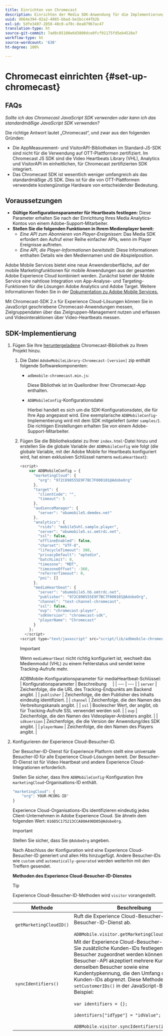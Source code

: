 ```yaml
---
title: Einrichten von Chromecast
description: Einrichten der Media SDK-Anwendung für die Implementierung in Chromecast.
uuid: d664e394-02a2-4985-bbad-be1bcc44fb2b
exl-id: 5dfe3407-2858-48c0-a70c-8ea87967ac47
translation-type: ht
source-git-commit: 7ad0c85108e6d3800dce0fcf91175fd5eb4526e7
workflow-type: ht
source-wordcount: '630'
ht-degree: 100%

---
```


# Chromecast einrichten {#set-up-chromecast}

## FAQs

_Sollte ich das Chromecast JavaScript SDK verwenden oder kann ich das standardmäßige JavaScript SDK verwenden?_

Die richtige Antwort lautet „Chromecast“, und zwar aus den folgenden Gründen:
* Die AppMeasurement- und VisitorAPI-Bibliotheken im Standard-JS-SDK sind nicht für die Verwendung auf OTT-Plattformen zertifiziert. Im Chromecast JS SDK sind die Video Heartbeats Library (VHL), Analytics und VisitorAPI im einheitlichen, für Chromecast zertifizierten SDK integriert.
* Das Chromecast SDK ist wesentlich weniger umfangreich als das standardmäßige JS SDK. Dies ist für die von OTT-Plattformen verwendete kostengünstige Hardware von entscheidender Bedeutung.

## Voraussetzungen

* **Gültige Konfigurationsparameter für Heartbeats festlegen:** Diese Parameter erhalten Sie nach der Einrichtung Ihres Media Analytics-Kontos von einem Adobe-Support-Mitarbeiter.
* **Stellen Sie die folgenden Funktionen in Ihrem Medienplayer bereit:**
   * *Eine API zum Abonnieren von Player-Ereignissen*: Das Media SDK erfordert den Aufruf einer Reihe einfacher APIs, wenn im Player Ereignisse auftreten.
   * *Eine API, die Player-Informationen bereitstellt*: Diese Informationen enthalten Details wie den Mediennamen und die Abspielposition.

Adobe Mobile Services bietet eine neue Anwenderoberfläche, auf der mobile Marketingfunktionen für mobile Anwendungen aus der gesamten Adobe Experience Cloud kombiniert werden. Zunächst bietet der Mobile Service eine nahtlose Integration von App-Analyse- und Targeting-Funktionen für die Lösungen Adobe Analytics und Adobe Target. Weitere Informationen finden Sie in der [Dokumentation zu Adobe Mobile Services.](https://docs.adobe.com/content/help/de-DE/mobile-services/using/home.html)

Mit Chromecast-SDK 2.x für Experience Cloud-Lösungen können Sie in JavaScript geschriebene Chromecast-Anwendungen messen, Zielgruppendaten über das Zielgruppen-Management nutzen und erfassen und Videointeraktionen über Video-Heartbeats messen.

## SDK-Implementierung

1. Fügen Sie Ihre [heruntergeladene](/help/sdk-implement/download-sdks.md#download-2x-sdks) Chromecast-Bibliothek zu Ihrem Projekt hinzu.

   1. Die Datei `AdobeMobileLibrary-Chromecast-[version]` zip enthält folgende Softwarekomponenten:

      * `adbmobile-chromecast.min.js`:

         Diese Bibliothek ist im Quellordner Ihrer Chromecast-App enthalten.

      * `ADBMobileConfig`-Konfigurationsdatei

         Hierbei handelt es sich um die SDK-Konfigurationsdatei, die für Ihre App angepasst wird. Eine exemplarische `ADBMobileConfig`-Implementierung wird mit dem SDK mitgeliefert (unter `samples/`). Die richtigen Einstellungen erhalten Sie von einem Adobe-Support-Mitarbeiter.
   1. Fügen Sie die Bibliotheksdatei zu Ihrer `index.html`-Datei hinzu und erstellen Sie die globale Variable der `ADBMobileConfig` wie folgt (die globale Variable, mit der Adobe Mobile for Heartbeats konfiguriert wird, hat einen exklusiven Schlüssel namens `mediaHeartbeat`):

      ```js
      <script>
          var ADBMobileConfig = {
            "marketingCloud": {
              "org": "972C898555E9F7BC7F000101@AdobeOrg"
            },
            "target": {
              "clientCode": "",
              "timeout": 5
            },
            "audienceManager": {
              "server": "obumobile5.demdex.net"
            },
            "analytics": {
              "rsids": "mobile5vhl.sample.player",
              "server": "obumobile5.sc.omtrdc.net",
              "ssl": false,
              "offlineEnabled": false,
              "charset": "UTF-8",
              "lifecycleTimeout": 300,
              "privacyDefault": "optedin",
              "batchLimit": 0,
              "timezone": "MDT",
              "timezoneOffset": -360,
              "referrerTimeout": 0,
              "poi": []
            },
            "mediaHeartbeat": {
              "server": "obumobile5.hb.omtrdc.net",
              "publisher": "972C898555E9F7BC7F000101@AdobeOrg",
              "channel": "test-channel-chromecast",
              "ssl": false,
              "ovp": "chromecast-player",
              "sdkVersion": "chromecast-sdk",
              "playerName": "Chromecast"
            }
          };
        </script>
      <script type="text/javascript" src="script/lib/adbmobile-chromecast.min.js"></script>
      ```

      >[!IMPORTANT]
      >
      >Wenn `mediaHeartbeat` nicht richtig konfiguriert ist, wechselt das Medienmodul (VHL) zu einem Fehlerstatus und sendet keine Tracking-Aufrufe mehr.

      ADBMobile-Konfigurationsparameter für mediaHeartbeat-Schlüssel:
   | Konfigurationsparameter | Beschreibung     |
   | --- | --- |
   | `server` | Zeichenfolge, die die URL des Tracking-Endpunkts am Backend angibt. |
   | `publisher` | Zeichenfolge, die den Publisher des Inhalts eindeutig identifiziert. |
   | `channel` | Zeichenfolge, die den Namen des Verbreitungskanals angibt. |
   | `ssl` | Boolescher Wert, der angibt, ob für Tracking-Aufrufe SSL verwendet werden soll. |
   | `ovp` | Zeichenfolge, die den Namen des Videoplayer-Anbieters angibt. |
   | `sdkversion` | Zeichenfolge, die die Version der Anwendung/des SDK angibt. |
   | `playerName` | Zeichenfolge, die den Namen des Players angibt. |


1. Konfigurieren der Experience Cloud-Besucher-ID.

   Der Besucher-ID-Dienst für Experience Platform stellt eine universale Besucher-ID für alle Experience Cloud-Lösungen bereit. Der Besucher-ID-Dienst ist für Video Heartbeat und andere Experience Cloud-Integrationen erforderlich.

   Stellen Sie sicher, dass Ihre `ADBMobileConfig`-Konfiguration Ihre `marketingCloud`-Organisations-ID enthält.

   ```js
   "marketingCloud": {
       "org": YOUR-MCORG-ID"
   }
   ```

   Experience Cloud-Organisations-IDs identifizieren eindeutig jedes Client-Unternehmen in Adobe Experience Cloud. Sie ähneln dem folgenden Wert: `016D5C175213CCA80A490D05@AdobeOrg`.

   >[!IMPORTANT]
   >
   >Stellen Sie sicher, dass Sie `@AdobeOrg` angeben.

   Nach Abschluss der Konfiguration wird eine Experience Cloud-Besucher-ID generiert und allen Hits hinzugefügt. Andere Besucher-IDs wie `custom` und `automatically-generated` werden weiterhin mit den Treffern gesendet.

   **Methoden des Experience Cloud-Besucher-ID-Dienstes**

   >[!TIP]
   >
   >Experience Cloud-Besucher-ID-Methoden wird `visitor` vorangestellt.

   | Methode | Beschreibung |
   | --- | --- |
   | `getMarketingCloudID()` | Ruft die Experience Cloud-Besucher-ID vom Besucher-ID-Dienst ab.  <br/><br/>`ADBMobile.visitor.getMarketingCloudID();` |
   | `syncIdentifiers()` | Mit der Experience Cloud-Besucher-ID können Sie zusätzliche Kunden-IDs festlegen, die jedem Besucher zugeordnet werden können. Die Besucher-API akzeptiert mehrere Kunden-IDs für denselben Besucher sowie eine Kundentypkennung, die den Umfang der einzelnen Kunden-IDs abgrenzt. Diese Methode entspricht `setCustomerIDs()` in der JavaScript-Bibliothek.  Beispiel: <br/><br/>`var identifiers = {};` <br/><br/>`identifiers["idType"] = "idValue";` <br/><br/>`ADBMobile.visitor.syncIdentifiers(identifiers);` |



<!--   **Postbacks -** For more information about configuring postbacks, see [Configure Postbacks.](https://docs.adobe.com/content/help/en/mobile-services/using/manage-app-settings-ug/configuring-app/signals.html) -->
